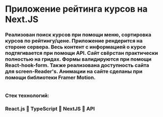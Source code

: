# Приложение рейтинга курсов на Next.JS
### Реализован поиск курсов при помощи меню, сортировка курсов по рейтингу/цене. Приложение рендерится на стороне сервера. Весь контент с информацией о курсе подтягивается при помощи API. Сайт свёрстан практически полностью на гридах. Формы валидируются при помощи React-hook-form. Также реализована доступность сайта для screen-Reader's. Анимации на сайте сделаны при помощи библиотеки Framer Motion.
#
### Стек технологий:
### React.js 🌌 TypeScript 🌌 NextJS 🌌 API
